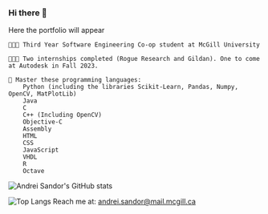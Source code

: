 ### Hi there 👋

<!--
**andrei-sandor/andrei-sandor** is a ✨ _special_ ✨ repository because its `README.md` (this file) appears on your GitHub profile.

Here are some ideas to get you started:

- 🔭 I’m currently working on ...
- 🌱 I’m currently learning ...
- 👯 I’m looking to collaborate on ...
- 🤔 I’m looking for help with ...
- 💬 Ask me about ...
- 📫 How to reach me: ...
- 😄 Pronouns: ...
- ⚡ Fun fact: ...
-->
Here the portfolio will appear




    🧑🏻‍🎓 Third Year Software Engineering Co-op student at McGill University

    👨🏻‍💻 Two internships completed (Rogue Research and Gildan). One to come at Autodesk in Fall 2023.

    💪 Master these programming languages:
        Python (including the libraries Scikit-Learn, Pandas, Numpy, OpenCV, MatPlotLib)
        Java
        C
        C++ (Including OpenCV)
        Objective-C
        Assembly
        HTML
        CSS
        JavaScript
        VHDL
        R
        Octave


    

 ![Andrei Sandor's GitHub stats](https://github-readme-stats.vercel.app/api?username=andrei-sandor)

![Top Langs](https://github-readme-stats.vercel.app/api/top-langs/?username=andrei-sandor)
    Reach me at: andrei.sandor@mail.mcgill.ca
